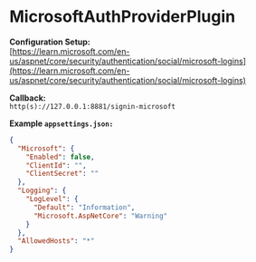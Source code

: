 # MicrosoftAuthProviderPlugin  

**Configuration Setup:**  
[https://learn.microsoft.com/en-us/aspnet/core/security/authentication/social/microsoft-logins](https://learn.microsoft.com/en-us/aspnet/core/security/authentication/social/microsoft-logins)  

**Callback:**  
`http(s)://127.0.0.1:8881/signin-microsoft`  

**Example `appsettings.json:`**  
```json
{
  "Microsoft": {
    "Enabled": false,
    "ClientId": "",
    "ClientSecret": ""
  },
  "Logging": {
    "LogLevel": {
      "Default": "Information",
      "Microsoft.AspNetCore": "Warning"
    }
  },
  "AllowedHosts": "*"
}

```
